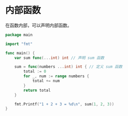 # 内部函数

在函数内部，可以声明内部函数。

<div class="run"></div>

```go
package main

import "fmt"

func main() {
    var sum func(...int) int // 声明 sum 函数

    sum = func(numbers ...int) int { // 定义 sum 函数
        total := 0
        for _, num := range numbers {
            total += num
        }
        return total
    }

    fmt.Printf("1 + 2 + 3 = %d\n", sum(1, 2, 3))
}
```
